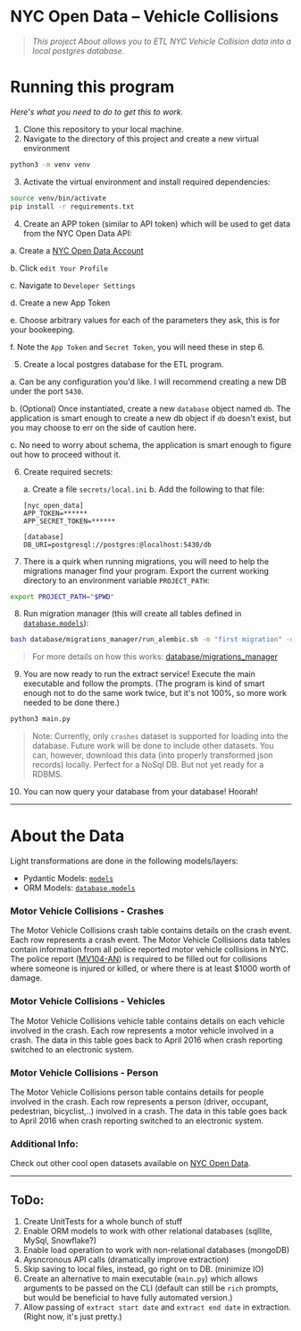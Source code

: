 # NYC Open Data – Vehicle Collisions
> _This project About allows you to ETL NYC Vehicle Collision data into a local postgres database._

# Running this program
_Here's what you need to do to get this to work._
1. Clone this repository to your local machine.
2. Navigate to the directory of this project and create a new virtual environment
```bash
python3 -m venv venv
```
3. Activate the virtual environment and install required dependencies:
```bash
source venv/bin/activate
pip install -r requirements.txt
```
4. Create an APP token (similar to API token) which will be used to
get data from the NYC Open Data API:

  a. Create a [NYC Open Data Account](https://data.cityofnewyork.us/login)

  b. Click `edit Your Profile`

  c. Navigate to `Developer Settings`

  d. Create a new App Token

  e. Choose arbitrary values for each of the parameters they ask,
    this is for your bookeeping.

  f. Note the `App Token` and `Secret Token`, you will need these
  in step 6.

5. Create a local postgres database for the ETL program.

  a. Can be any configuration you'd like. I will recommend
  creating a new DB under the port `5430`.

  b. (Optional) Once instantiated, create a new `database`
    object named `db`. The application is smart enough to
    create a new db object if `db` doesn't exist, but you
    may choose to err on the side of caution here.

  c. No need to worry about schema, the application
    is smart enough to figure out how to proceed without it.


6. Create required secrets:

    a. Create a file `secrets/local.ini`
    b. Add the following to that file:
    ```
    [nyc_open_data]
    APP_TOKEN=******
    APP_SECRET_TOKEN=******

    [database]
    DB_URI=postgresql://postgres:@localhost:5430/db
    ```

7. There is a quirk when running migrations, you will need to help the
migrations manager find your program. Export the current working directory
to an environment variable `PROJECT_PATH`:
```bash
export PROJECT_PATH="$PWD"
```

8. Run migration manager (this will create all tables defined in
[`database.models`](database/models)):
```bash
bash database/migrations_manager/run_alembic.sh -m "first migration" -u -r
```
> For more details on how this works: [database/migrations_manager](database/migrations_manager)

9. You are now ready to run the extract service! Execute the main executable
and follow the prompts. (The program is kind of smart enough not to do the
same work twice, but it's not 100%, so more work needed to be done there.)
```bash
python3 main.py
```
> Note: Currently, only `crashes` dataset is supported for loading into the
database. Future work will be done to include other datasets. You can, however,
download this data (into properly transformed json records) locally. Perfect
for a NoSql DB. But not yet ready for a RDBMS.

10. You can now query your database from your database! Hoorah!

---
# About the Data
Light transformations are done in the following models/layers:
  * Pydantic Models: [`models`](models)
  * ORM Models: [`database.models`](database/models)

### Motor Vehicle Collisions - Crashes
The Motor Vehicle Collisions crash table contains details on the crash event.
Each row represents a crash event. The Motor Vehicle Collisions data tables
contain information from all police reported motor vehicle collisions in NYC.
The police report ([MV104-AN](https://www.nhtsa.gov/sites/nhtsa.dot.gov/files/documents/ny_overlay_mv-104an_rev05_2004.pdf))
is required to be filled out for collisions where someone is injured or
killed, or where there is at least $1000 worth of damage.


### Motor Vehicle Collisions - Vehicles
The Motor Vehicle Collisions vehicle table contains details on each vehicle
involved in the crash. Each row represents a motor vehicle involved in
a crash. The data in this table goes back to April 2016 when crash reporting
switched to an electronic system.

### Motor Vehicle Collisions - Person
The Motor Vehicle Collisions person table contains details for people
involved in the crash. Each row represents a person (driver, occupant,
pedestrian, bicyclist,..) involved in a crash. The data in this table
goes back to April 2016 when crash reporting switched to an electronic system.


### Additional Info:
Check out other cool open datasets available on
[NYC Open Data](https://data.cityofnewyork.us/browse?limitTo=datasets&q=).

----


## ToDo:
1. Create UnitTests for a whole bunch of stuff
2. Enable ORM models to work with other relational databases (sqllite, MySql, Snowflake?)
3. Enable load operation to work with non-relational databases (mongoDB)
4. Aysncronous API calls (dramatically improve extraction)
5. Skip saving to local files, instead, go right on to DB. (minimize IO)
6. Create an alternative to main executable (`main.py`) which allows arguments to
be passed on the CLI (default can still be `rich` prompts, but would be beneficial
to have fully automated version.)
7. Allow passing of `extract start date` and `extract end date` in extraction.
(Right now, it's just pretty.) 
